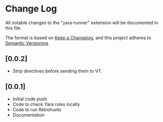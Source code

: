 # Change Log

All notable changes to the "yara-runner" extension will be documented in this file.

The format is based on [Keep a Changelog](https://keepachangelog.com/en/1.0.0/),
and this project adheres to [Semantic Versioning](https://semver.org/spec/v2.0.0.html).

## [0.0.2]

- Strip directives before sending them to VT.

## [0.0.1]

- Initial code push
- Code to check Yara rules locally
- Code to run Retrohunts
- Documentation
